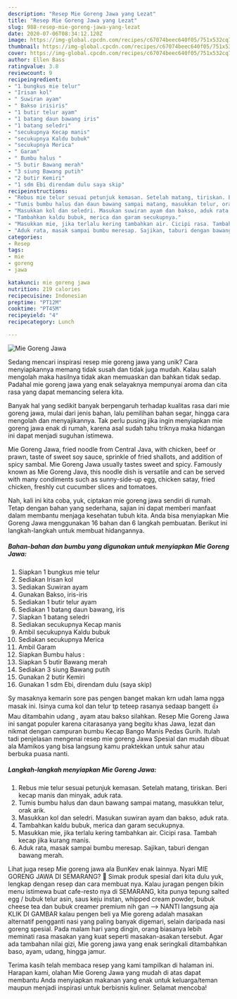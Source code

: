 ```yaml
---
description: "Resep Mie Goreng Jawa yang Lezat"
title: "Resep Mie Goreng Jawa yang Lezat"
slug: 988-resep-mie-goreng-jawa-yang-lezat
date: 2020-07-06T08:34:12.120Z
image: https://img-global.cpcdn.com/recipes/c67074beec640f05/751x532cq70/mie-goreng-jawa-foto-resep-utama.jpg
thumbnail: https://img-global.cpcdn.com/recipes/c67074beec640f05/751x532cq70/mie-goreng-jawa-foto-resep-utama.jpg
cover: https://img-global.cpcdn.com/recipes/c67074beec640f05/751x532cq70/mie-goreng-jawa-foto-resep-utama.jpg
author: Ellen Bass
ratingvalue: 3.8
reviewcount: 9
recipeingredient:
- "1 bungkus mie telur"
- "Irisan kol"
- " Suwiran ayam"
- " Bakso irisiris"
- "1 butir telur ayam"
- "1 batang daun bawang iris"
- "1 batang seledri"
- "secukupnya Kecap manis"
- "secukupnya Kaldu bubuk"
- "secukupnya Merica"
- " Garam"
- " Bumbu halus "
- "5 butir Bawang merah"
- "3 siung Bawang putih"
- "2 butir Kemiri"
- "1 sdm Ebi direndam dulu saya skip"
recipeinstructions:
- "Rebus mie telur sesuai petunjuk kemasan. Setelah matang, tiriskan. Beri kecap manis dan minyak, aduk rata."
- "Tumis bumbu halus dan daun bawang sampai matang, masukkan telur, orak arik."
- "Masukkan kol dan seledri. Masukan suwiran ayam dan bakso, aduk rata."
- "Tambahkan kaldu bubuk, merica dan garam secukupnya."
- "Masukkan mie, jika terlalu kering tambahkan air. Cicipi rasa. Tambah kecap jika kurang manis."
- "Aduk rata, masak sampai bumbu meresap. Sajikan, taburi dengan bawang merah."
categories:
- Resep
tags:
- mie
- goreng
- jawa

katakunci: mie goreng jawa 
nutrition: 219 calories
recipecuisine: Indonesian
preptime: "PT12M"
cooktime: "PT45M"
recipeyield: "4"
recipecategory: Lunch

---
```



![Mie Goreng Jawa](https://img-global.cpcdn.com/recipes/c67074beec640f05/751x532cq70/mie-goreng-jawa-foto-resep-utama.jpg)

Sedang mencari inspirasi resep mie goreng jawa yang unik? Cara menyiapkannya memang tidak susah dan tidak juga mudah. Kalau salah mengolah maka hasilnya tidak akan memuaskan dan bahkan tidak sedap. Padahal mie goreng jawa yang enak selayaknya mempunyai aroma dan cita rasa yang dapat memancing selera kita.

Banyak hal yang sedikit banyak berpengaruh terhadap kualitas rasa dari mie goreng jawa, mulai dari jenis bahan, lalu pemilihan bahan segar, hingga cara mengolah dan menyajikannya. Tak perlu pusing jika ingin menyiapkan mie goreng jawa enak di rumah, karena asal sudah tahu triknya maka hidangan ini dapat menjadi suguhan istimewa.

Mie Goreng Jawa, fried noodle from Central Java, with chicken, beef or prawn, taste of sweet soy sauce, sprinkle of fried shallots, and addition of spicy sambal. Mie Goreng Jawa usually tastes sweet and spicy. Famously known as Mie Goreng Java, this noodle dish is versatile and can be served with many condiments such as sunny-side-up egg, chicken satay, fried chicken, freshly cut cucumber slices and tomatoes.


Nah, kali ini kita coba, yuk, ciptakan mie goreng jawa sendiri di rumah. Tetap dengan bahan yang sederhana, sajian ini dapat memberi manfaat dalam membantu menjaga kesehatan tubuh kita. Anda bisa menyiapkan Mie Goreng Jawa menggunakan 16 bahan dan 6 langkah pembuatan. Berikut ini langkah-langkah untuk membuat hidangannya.

<!--inarticleads1-->

##### Bahan-bahan dan bumbu yang digunakan untuk menyiapkan Mie Goreng Jawa:

1. Siapkan 1 bungkus mie telur
1. Sediakan Irisan kol
1. Sediakan  Suwiran ayam
1. Gunakan  Bakso, iris-iris
1. Sediakan 1 butir telur ayam
1. Sediakan 1 batang daun bawang, iris
1. Siapkan 1 batang seledri
1. Sediakan secukupnya Kecap manis
1. Ambil secukupnya Kaldu bubuk
1. Sediakan secukupnya Merica
1. Ambil  Garam
1. Siapkan  Bumbu halus :
1. Siapkan 5 butir Bawang merah
1. Sediakan 3 siung Bawang putih
1. Gunakan 2 butir Kemiri
1. Gunakan 1 sdm Ebi, direndam dulu (saya skip)


Sy masaknya kemarin sore pas pengen banget makan krn udah lama ngga masak ini. Isinya cuma kol dan telur tp teteep rasanya sedaap bangett 👍 Mau ditambahin udang , ayam atau bakso silahkan. Resep Mie Goreng Jawa ini sangat populer karena citarasanya yang begitu khas Jawa, lezat dan nikmat dengan campuran bumbu Kecap Bango Manis Pedas Gurih. Itulah tadi penjelasan mengenai resep mie goreng Jawa Spesial dan mudah dibuat ala Mamikos yang bisa langsung kamu praktekkan untuk sahur atau berbuka puasa nanti. 

<!--inarticleads2-->

##### Langkah-langkah menyiapkan Mie Goreng Jawa:

1. Rebus mie telur sesuai petunjuk kemasan. Setelah matang, tiriskan. Beri kecap manis dan minyak, aduk rata.
1. Tumis bumbu halus dan daun bawang sampai matang, masukkan telur, orak arik.
1. Masukkan kol dan seledri. Masukan suwiran ayam dan bakso, aduk rata.
1. Tambahkan kaldu bubuk, merica dan garam secukupnya.
1. Masukkan mie, jika terlalu kering tambahkan air. Cicipi rasa. Tambah kecap jika kurang manis.
1. Aduk rata, masak sampai bumbu meresap. Sajikan, taburi dengan bawang merah.


Lihat juga resep Mie goreng jawa ala BunKev enak lainnya. Nyari MIE GORENG JAWA DI SEMARANG? 🙂 Simak produk spesial dari kita dulu yuk, lengkap dengan resep dan cara membuat nya. Kalau juragan pengen bikin menu istimewa buat cafe-resto nya di SEMARANG, kita punya tepung salted egg / bubuk telur asin, saus keju instan, whipped cream powder, bubuk cheese tea dan bubuk creamer premium nih gan --&gt; NANTI langsung aja KLIK DI GAMBAR kalau pengen beli ya Mie goreng adalah masakan alternatif pengganti nasi yang paling banyak digemari, selain daripada nasi goreng spesial. Pada malam hari yang dingin, orang biasanya lebih meminati rasa masakan yang kuat seperti masakan-asakan tersebut. Agar ada tambahan nilai gizi, Mie goreng jawa yang enak seringkali ditambahkan baso, ayam, udang, hingga jamur. 

Terima kasih telah membaca resep yang kami tampilkan di halaman ini. Harapan kami, olahan Mie Goreng Jawa yang mudah di atas dapat membantu Anda menyiapkan makanan yang enak untuk keluarga/teman maupun menjadi inspirasi untuk berbisnis kuliner. Selamat mencoba!

